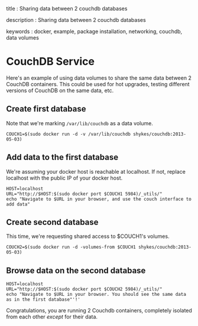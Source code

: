 title
:   Sharing data between 2 couchdb databases

description
:   Sharing data between 2 couchdb databases

keywords
:   docker, example, package installation, networking, couchdb, data
    volumes

CouchDB Service
===============

Here's an example of using data volumes to share the same data between 2
CouchDB containers. This could be used for hot upgrades, testing
different versions of CouchDB on the same data, etc.

Create first database
---------------------

Note that we're marking `/var/lib/couchdb` as a data volume.

~~~~ {.sourceCode .bash}
COUCH1=$(sudo docker run -d -v /var/lib/couchdb shykes/couchdb:2013-05-03)
~~~~

Add data to the first database
------------------------------

We're assuming your docker host is reachable at localhost. If not,
replace localhost with the public IP of your docker host.

~~~~ {.sourceCode .bash}
HOST=localhost
URL="http://$HOST:$(sudo docker port $COUCH1 5984)/_utils/"
echo "Navigate to $URL in your browser, and use the couch interface to add data"
~~~~

Create second database
----------------------

This time, we're requesting shared access to \$COUCH1's volumes.

~~~~ {.sourceCode .bash}
COUCH2=$(sudo docker run -d -volumes-from $COUCH1 shykes/couchdb:2013-05-03)
~~~~

Browse data on the second database
----------------------------------

~~~~ {.sourceCode .bash}
HOST=localhost
URL="http://$HOST:$(sudo docker port $COUCH2 5984)/_utils/"
echo "Navigate to $URL in your browser. You should see the same data as in the first database"'!'
~~~~

Congratulations, you are running 2 Couchdb containers, completely
isolated from each other *except* for their data.
